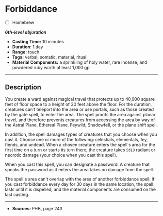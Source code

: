 # Forbiddance
- [ ] Homebrew

***6th-level abjuration***
- **Casting Time:** 10 minutes
- **Duration:** 1 day
- **Range:** touch
- **Tags:** verbal, somatic, material, ritual
- **Material Components:** a sprinkling of holy water, rare incense, and powdered ruby worth at least 1,000 gp

---

## Description
You create a ward against magical travel that protects up to 40,000 square feet of floor space to a height of 30 feet above the floor.
For the duration, creatures can't teleport into the area or use portals, such as those created by the gate spell, to enter the area.
The spell proofs the area against planar travel, and therefore prevents creatures from accessing the area by way of the Astral Plane, Ethereal Plane, Feywild, Shadowfell, or the plane shift spell.

In addition, the spell damages types of creatures that you choose when you cast it.
Choose one or more of the following: celestials, elementals, fey, fiends, and undead.
When a chosen creature enters the spell's area for the first time on a turn or starts its turn there, the creature takes `5d10` radiant or necrotic damage (your choice when you cast this spell).

When you cast this spell, you can designate a password.
A creature that speaks the password as it enters the area takes no damage from the spell.

The spell's area can't overlap with the area of another forbiddance spell.
If you cast forbiddance every day for 30 days in the same location, the spell lasts until it is dispelled, and the material components are consumed on the last casting.

---

- **Sources:** PHB, page 243
